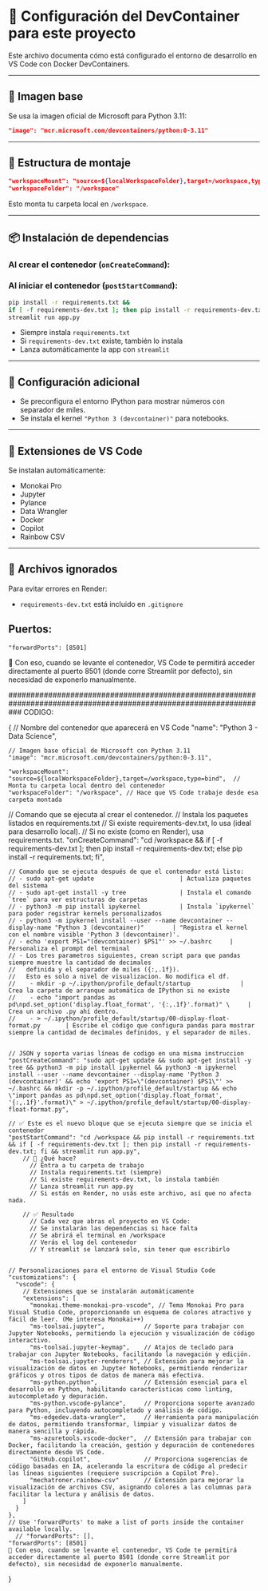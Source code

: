 

# 🐳 Configuración del DevContainer para este proyecto

Este archivo documenta cómo está configurado el entorno de desarrollo en VS Code con Docker DevContainers.

---

## 🔧 Imagen base
Se usa la imagen oficial de Microsoft para Python 3.11:

```json
"image": "mcr.microsoft.com/devcontainers/python:0-3.11"
```

---

## 📂 Estructura de montaje

```json
"workspaceMount": "source=${localWorkspaceFolder},target=/workspace,type=bind",
"workspaceFolder": "/workspace"
```

Esto monta tu carpeta local en `/workspace`.

---

## 📦 Instalación de dependencias

### Al crear el contenedor (`onCreateCommand`):



### Al iniciar el contenedor (`postStartCommand`):

```bash
pip install -r requirements.txt &&
if [ -f requirements-dev.txt ]; then pip install -r requirements-dev.txt; fi &&
streamlit run app.py
```

- Siempre instala `requirements.txt`
- Si `requirements-dev.txt` existe, también lo instala
- Lanza automáticamente la app con `streamlit`

---

## 🧠 Configuración adicional

- Se preconfigura el entorno IPython para mostrar números con separador de miles.
- Se instala el kernel `"Python 3 (devcontainer)"` para notebooks.

---

## 🧩 Extensiones de VS Code

Se instalan automáticamente:

- Monokai Pro
- Jupyter
- Pylance
- Data Wrangler
- Docker
- Copilot
- Rainbow CSV

---

## 📁 Archivos ignorados

Para evitar errores en Render:

- `requirements-dev.txt` está incluido en `.gitignore`

## Puertos:
    "forwardPorts": [8501]

📌 Con eso, cuando se levante el contenedor, VS Code te permitirá acceder directamente al puerto 8501 (donde corre Streamlit por defecto), sin necesidad de exponerlo manualmente.


###################################################################################################################
CODIGO:

{
    // Nombre del contenedor que aparecerá en VS Code
    "name": "Python 3 - Data Science",
  
    // Imagen base oficial de Microsoft con Python 3.11
    "image": "mcr.microsoft.com/devcontainers/python:0-3.11",
  
    "workspaceMount": "source=${localWorkspaceFolder},target=/workspace,type=bind",  // Monta tu carpeta local dentro del contenedor
    "workspaceFolder": "/workspace", // Hace que VS Code trabaje desde esa carpeta montada

   // Comando que se ejecuta al crear el contenedor.
   // Instala los paquetes listados en requirements.txt
   // Si existe requirements-dev.txt, lo usa (ideal para desarrollo local).
   // Si no existe (como en Render), usa requirements.txt.
   "onCreateCommand": "cd /workspace && if [ -f requirements-dev.txt ]; then pip install -r requirements-dev.txt; else pip install -r requirements.txt; fi",

                    
    // Comando que se ejecuta después de que el contenedor está listo:
    // - sudo apt-get update                        | Actualiza paquetes del sistema
    // - sudo apt-get install -y tree               | Instala el comando `tree` para ver estructuras de carpetas
    // - python3 -m pip install ipykernel           | Instala `ipykernel` para poder registrar kernels personalizados
    // - python3 -m ipykernel install --user --name devcontainer --display-name "Python 3 (devcontainer)"        | "Registra el kernel con el nombre visible 'Python 3 (devcontainer)'.
    // - echo 'export PS1="(devcontainer) $PS1"' >> ~/.bashrc     |  Personaliza el prompt del terminal
    // - Los tres parametros siguientes, crean script para que pandas siempre muestre la cantidad de decimales
    //   definida y el separador de miles ({:,.1f}). 
    //   Esto es solo a nivel de visualizacion. No modifica el df.        
    //    - mkdir -p ~/.ipython/profile_default/startup              | Crea la carpeta de arranque automática de IPython si no existe
    //    - echo "import pandas as pd\npd.set_option('display.float_format', '{:,.1f}'.format)" \     | Crea un archivo .py ahí dentro.
    //    - > ~/.ipython/profile_default/startup/00-display-float-format.py       | Escribe el código que configura pandas para mostrar siempre la cantidad de decimales definidos, y el separador de miles.
    

    // JSON y soporta varias líneas de codigo en una misma instruccion
    "postCreateCommand": "sudo apt-get update && sudo apt-get install -y tree && python3 -m pip install ipykernel && python3 -m ipykernel install --user --name devcontainer --display-name 'Python 3 (devcontainer)' && echo 'export PS1=\"(devcontainer) $PS1\"' >> ~/.bashrc && mkdir -p ~/.ipython/profile_default/startup && echo \"import pandas as pd\npd.set_option('display.float_format', '{:,.1f}'.format)\" > ~/.ipython/profile_default/startup/00-display-float-format.py", 
   
    // ✅ Este es el nuevo bloque que se ejecuta siempre que se inicia el contenedor
    "postStartCommand": "cd /workspace && pip install -r requirements.txt && if [ -f requirements-dev.txt ]; then pip install -r requirements-dev.txt; fi && streamlit run app.py",
        // 🧠 ¿Qué hace?
          // Entra a tu carpeta de trabajo
          // Instala requirements.txt (siempre)
          // Si existe requirements-dev.txt, lo instala también
          // Lanza streamlit run app.py
          // Si estás en Render, no usás este archivo, así que no afecta nada.

        // ✅ Resultado
          // Cada vez que abras el proyecto en VS Code:
          // Se instalarán las dependencias si hace falta
          // Se abrirá el terminal en /workspace
          // Verás el log del contenedor
          // Y streamlit se lanzará solo, sin tener que escribirlo


    // Personalizaciones para el entorno de Visual Studio Code
    "customizations": {
      "vscode": {
        // Extensiones que se instalarán automáticamente
        "extensions": [
          "monokai.theme-monokai-pro-vscode", // Tema Monokai Pro para Visual Studio Code, proporcionando un esquema de colores atractivo y fácil de leer. (Me interesa Monokai++)              
          "ms-toolsai.jupyter",           // Soporte para trabajar con Jupyter Notebooks, permitiendo la ejecución y visualización de código interactivo.
          "ms-toolsai.jupyter-keymap",    // Atajos de teclado para trabajar con Jupyter Notebooks, facilitando la navegación y edición.
          "ms-toolsai.jupyter-renderers", // Extensión para mejorar la visualización de datos en Jupyter Notebooks, permitiendo renderizar gráficos y otros tipos de datos de manera más efectiva.      
          "ms-python.python",             // Extensión esencial para el desarrollo en Python, habilitando características como linting, autocompletado y depuración.
          "ms-python.vscode-pylance",     // Proporciona soporte avanzado para Python, incluyendo autocompletado y análisis de código.
          "ms-edgedev.data-wrangler",     // Herramienta para manipulación de datos, permitiendo transformar, limpiar y visualizar datos de manera sencilla y rápida.
          "ms-azuretools.vscode-docker",  // Extensión para trabajar con Docker, facilitando la creación, gestión y depuración de contenedores directamente desde VS Code.
          "GitHub.copilot",               // Proporciona sugerencias de código basadas en IA, acelerando la escritura de código al predecir las líneas siguientes (requiere suscripción a Copilot Pro).
          "mechatroner.rainbow-csv"       // Extensión para mejorar la visualización de archivos CSV, asignando colores a las columnas para facilitar la lectura y análisis de datos.
        ]
      }
    },
    // Use 'forwardPorts' to make a list of ports inside the container available locally.
	  // "forwardPorts": [],
    "forwardPorts": [8501]
    📌 Con eso, cuando se levante el contenedor, VS Code te permitirá acceder directamente al puerto 8501 (donde corre Streamlit por defecto), sin necesidad de exponerlo manualmente.
  }
